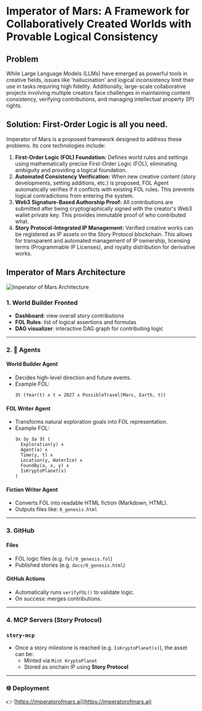 # Imperator of Mars: A Framework for Collaboratively Created Worlds with Provable Logical Consistency

## Problem

While Large Language Models (LLMs) have emerged as powerful tools in creative fields, issues like 'hallucination' and logical inconsistency limit their use in tasks requiring high fidelity. Additionally, large-scale collaborative projects involving multiple creators face challenges in maintaining content consistency, verifying contributions, and managing intellectual property (IP) rights.

## Solution: First-Order Logic is all you need.

Imperator of Mars is a proposed framework designed to address these problems. Its core technologies include:

1.  **First-Order Logic (FOL) Foundation:** Defines world rules and settings using mathematically precise First-Order Logic (FOL), eliminating ambiguity and providing a logical foundation.
2.  **Automated Consistency Verification:** When new creative content (story developments, setting additions, etc.) is proposed, FOL Agent automatically verifies if it conflicts with existing FOL rules. This prevents logical contradictions from entering the system.
3.  **Web3 Signature-Based Authorship Proof:** All contributions are submitted after being cryptographically signed with the creator's Web3 wallet private key. This provides immutable proof of who contributed what.
4.  **Story Protocol-Integrated IP Management:** Verified creative works can be registered as IP assets on the Story Protocol blockchain. This allows for transparent and automated management of IP ownership, licensing terms (Programmable IP Licenses), and royalty distribution for derivative works.

## Imperator of Mars Architecture

![Imperator of Mars Architecture](./images/imperator_of_mars_architecture.png)

### 1. World Builder Fronted

- **Dashboard**: view overall story contributions
- **FOL Rules**: list of logical assertions and formulas
- **DAG visualizer**: interactive DAG graph for contributing logic

---

### 2. 🤖 Agents

#### **World Builder Agent**
- Decides high-level direction and future events.
- Example FOL:
  ```
  ∃t (Year(t) ∧ t = 2027 ∧ PossibleTravel(Mars, Earth, t))
  ```

#### **FOL Writer Agent**
- Transforms natural exploration goals into FOL representation.
- Example FOL:
  ```
  ∃x ∃y ∃a ∃t (
    Exploration(y) ∧
    Agent(a) ∧
    Time(y, t) ∧
    Location(y, WaterIce) ∧
    FoundBy(a, x, y) ∧
    IsKryptoPlanet(x)
  )
  ```

#### **Fiction Writer Agent**
- Converts FOL into readable HTML fiction (Markdown, HTML).
- Outputs files like: `0_genesis.html`

---

### 3. GitHub

#### Files
- FOL logic files (e.g. `fol/0_genesis.fol`)
- Published stories (e.g. `docs/0_genesis.html`)

#### GitHub Actions
- Automatically runs `verifyFOL()` to validate logic.
- On success: merges contributions.

---

### 4. MCP Servers (Story Protocol)

### `story-mcp`
- Once a story milestone is reached (e.g. `IsKryptoPlanet(x)`), the asset can be:
  - Minted via `Mint KryptoPlanet`
  - Stored as onchain IP using **Story Protocol**

---

### 🌐 Deployment
👉 [https://imperatorofmars.ai](https://imperatorofmars.ai)
